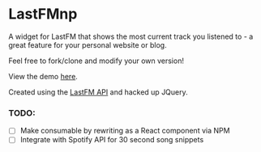 LastFMnp
========

A widget for LastFM that shows the most current track you listened to - a great feature for your personal website or blog.

Feel free to fork/clone and modify your own version!

View the demo [here](http://www.jonnykrysh.me/lastfmnp).

Created using the [LastFM API](http://www.last.fm/api) and hacked up JQuery.

### TODO:
* [ ] Make consumable by rewriting as a React component via NPM
* [ ] Integrate with Spotify API for 30 second song snippets
